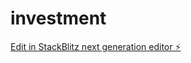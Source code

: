 # investment

[Edit in StackBlitz next generation editor ⚡️](https://stackblitz.com/~/github.com/TechCanis/investment)